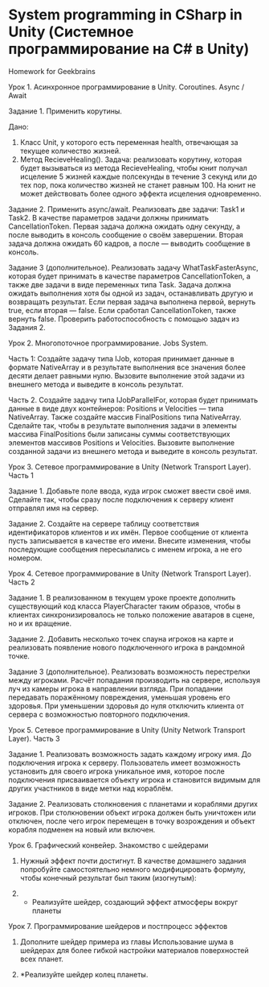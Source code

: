 # System programming in CSharp in Unity (Системное программирование на С# в Unity)
 Homework for Geekbrains

Урок 1. Асинхронное программирование в Unity. Coroutines. Async / Await

Задание 1. Применить корутины.

Дано:
1. Класс Unit, у которого есть переменная health, отвечающая за текущее количество жизней.
2. Метод RecieveHealing().
Задача: реализовать корутину, которая будет вызываться из метода RecieveHealing, чтобы юнит получал исцеление 5 жизней каждые полсекунды в течение 3 секунд или до тех пор, пока количество жизней не станет равным 100. На юнит не может действовать более одного эффекта исцеления одновременно.

Задание 2. Применить async/await.
Реализовать две задачи: Task1 и Task2. В качестве параметров задачи должны принимать CancellationToken. Первая задача должна ожидать одну секунду, а после выводить в консоль сообщение о своём завершении. Вторая задача должна ожидать 60 кадров, а после — выводить сообщение в консоль.

Задание 3 (дополнительное).
Реализовать задачу WhatTaskFasterAsync, которая будет принимать в качестве параметров CancellationToken, а также две задачи в виде переменных типа Task. Задача должна ожидать выполнения хотя бы одной из задач, останавливать другую и возвращать результат. Если первая задача выполнена первой, вернуть true, если вторая — false. Если сработал CancellationToken, также вернуть false. Проверить работоспособность с помощью задач из Задания 2.


Урок 2. Многопоточное программирование. Jobs System.

Часть 1: Создайте задачу типа IJob, которая принимает данные в формате NativeArray<int> и в результате выполнения все значения более десяти делает равными нулю.
Вызовите выполнение этой задачи из внешнего метода и выведите в консоль результат.

Часть 2. Cоздайте задачу типа IJobParallelFor, которая будет принимать данные в виде двух контейнеров: Positions и Velocities — типа NativeArray<Vector3>. Также создайте массив FinalPositions типа NativeArray<Vector3>.
Сделайте так, чтобы в результате выполнения задачи в элементы массива FinalPositions были записаны суммы соответствующих элементов массивов Positions и Velocities.
Вызовите выполнение созданной задачи из внешнего метода и выведите в консоль результат.


Урок 3. Сетевое программирование в Unity (Network Transport Layer). Часть 1

Задание 1. Добавьте поле ввода, куда игрок сможет ввести своё имя. Сделайте так, чтобы сразу после подключения к серверу клиент отправлял имя на сервер.

Задание 2. Создайте на сервере таблицу соответствия идентификаторов клиентов и их имён. Первое сообщение от клиента пусть записывается в качестве его имени. Внесите изменения, чтобы последующие сообщения пересылались с именем игрока, а не его номером.


Урок 4. Сетевое программирование в Unity (Network Transport Layer). Часть 2

Задание 1. В реализованном в текущем уроке проекте дополнить существующий код класса PlayerCharacter таким образов, чтобы в клиентах синхронизировалось не только положение аватаров в сцене, но и их вращение.

Задание 2. Добавить несколько точек спауна игроков на карте и реализовать появление нового подключенного игрока в рандомной точке.

Задание 3 (дополнительное). Реализовать возможность перестрелки между игроками. Расчёт попадания производить на сервере, используя луч из камеры игрока в направлении взгляда. При попадании передавать поражённому повреждения, уменьшая уровень его здоровья. При уменьшении здоровья до нуля отключить клиента от сервера с возможностью повторного подключения.


Урок 5. Сетевое программирование в Unity (Unity Network Transport Layer). Часть 3

Задание 1. Реализовать возможность задать каждому игроку имя. До подключения игрока к серверу. Пользователь имеет возможность установить для своего игрока уникальное имя, которое после подключения присваивается объекту игрока и становится видимым для других участников в виде метки над кораблём.

Задание 2. Реализовать столкновения с планетами и кораблями других игроков. При столкновении объект игрока должен быть уничтожен или отключен, после чего игрок перемещен в точку возрождения и объект корабля подменен на новый или включен.


Урок 6. Графический конвейер. Знакомство с шейдерами

1. Нужный эффект почти достигнут. В качестве домашнего задания попробуйте самостоятельно немного модифицировать формулу, чтобы конечный результат был таким (изогнутым):

2. * Реализуйте шейдер, создающий эффект атмосферы вокруг планеты
  

Урок 7. Программирование шейдеров и постпроцесс эффектов

1. Дополните шейдер примера из главы Использование шума в шейдерах для более гибкой настройки материалов поверхностей всех планет.

2. *Реализуйте шейдер колец планеты.
